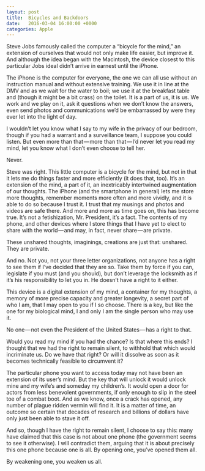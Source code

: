 ```yaml
---
layout: post
title:  Bicycles and Backdoors
date:   2016-03-04 16:00:00 +0000
categories: Apple
---
```


Steve Jobs famously called the computer a “bicycle for the mind,” an extension of ourselves that would not only make life easier, but improve it. And although the idea began with the Macintosh, the device closest to this particular Jobs ideal didn’t arrive in earnest until the iPhone.

The iPhone is the computer for everyone, the one we can all use without an instruction manual and without extensive training. We use it in line at the DMV and as we wait for the water to boil; we use it at the breakfast table and (though it might be a bit crass) on the toilet. It is a part of us, it is us. We work and we play on it, ask it questions when we don’t know the answers, even send photos and communications we’d be embarrassed by were they ever let into the light of day.

I wouldn’t let you know what I say to my wife in the privacy of our bedroom, though if you had a warrant and a surveillance team, I suppose you could listen. But even more than that — more than that — I’d never let you read my mind, let you know what I don’t even choose to tell her.

Never.

Steve was right. This little computer is a bicycle for the mind, but not in that it lets me do things faster and more efficiently (it does that, too). It’s an extension of the mind, a part of it, an inextricably intertwined augmentation of our thoughts. The iPhone (and the smartphone in general) lets me store more thoughts, remember moments more often and more vividly, and it is able to do so because I trust it. I trust that my musings and photos and videos are safe there. And more and more as time goes on, this has become true.
It’s not a fetishization, Mr. President, it’s a fact. The contents of my phone, and other devices where I store things that I have yet to elect to share with the world — and may, in fact, never share — are private.

These unshared thoughts, imaginings, creations are just that: unshared.
They are private.

And no. Not you, not your three letter organizations, not anyone has a right to see them if I’ve decided that they are so. Take them by force if you can, legislate if you must (and you should), but don’t leverage the locksmith as if it’s his responsibility to let you in. He doesn’t have a right to it either.

This device is a digital extension of my mind, a container for my thoughts, a memory of more precise capacity and greater longevity, a secret part of who I am, that I may open to you if I so choose. There is a key, but like the one for my biological mind, I and only I am the single person who may use it.

No one — not even the President of the United States — has a right to that.

Would you read my mind if you had the chance? Is that where this ends? I thought that we had the right to remain silent, to withhold that which would incriminate us. Do we have that right? Or will it dissolve as soon as it becomes technically feasible to circumvent it?

The particular phone you want to access today may not have been an extension of its user’s mind. But the key that will unlock it would unlock mine and my wife’s and someday my children’s. It would open a door for actors from less benevolent governments, if only enough to slip in the steel toe of a combat boot. And as we know, once a crack has opened, any number of plague ridden vermin will find it. It is a matter of time, an outcome so certain that decades of research and billions of dollars have only just been able to stave it off.

And so, though I have the right to remain silent, I choose to say this: many have claimed that this case is not about one phone (the government seems to see it otherwise). I will contradict them, arguing that it is about precisely this one phone because one is all. By opening one, you’ve opened them all.

By weakening one, you weaken us all.
